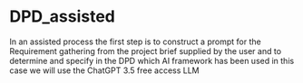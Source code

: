 # DPD_assisted

In an assisted process the first step is to construct a prompt for the Requirement gathering from the project brief supplied by the user and to determine and specify in the DPD which AI framework has been used in this case we will use the ChatGPT 3.5 free access LLM
